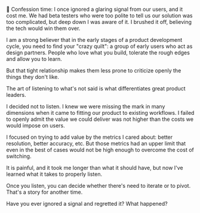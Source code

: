 🙈 Confession time: I once ignored a glaring signal from our users, and it cost me. We had beta testers who were too polite to tell us our solution was too complicated, but deep down I was aware of it. I brushed it off, believing the tech would win them over.

I am a strong believer that in the early stages of a product development cycle, you need to find your "crazy quilt": a group of early users who act as design partners. People who love what you build, tolerate the rough edges and allow you to learn. 

But that tight relationship makes them less prone to criticize openly the things they don't like. 

The art of listening to what's not said is what differentiates great product leaders. 

I decided not to listen. I knew we were missing the mark in many dimensions when it came to fitting our product to existing workflows. I failed to openly admit the value we could deliver was not higher than the costs we would impose on users. 

I focused on trying to add value by the metrics I cared about: better resolution, better accuracy, etc. But those metrics had an upper limit that even in the best of cases would not be high enough to overcome the cost of switching. 

It is painful, and it took me longer than what it should have, but now I've learned what it takes to properly listen. 

Once you listen, you can decide whether there's need to iterate or to pivot. That's a story for another time. 

Have you ever ignored a signal and regretted it? What happened?